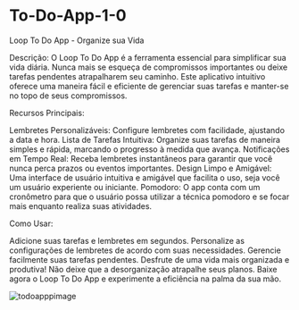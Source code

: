 # To-Do-App-1-0

Loop To Do App - Organize sua Vida

Descrição:
O Loop To Do App é a ferramenta essencial para simplificar sua vida diária. Nunca mais se esqueça de compromissos importantes ou deixe tarefas pendentes atrapalharem seu caminho. Este aplicativo intuitivo oferece uma maneira fácil e eficiente de gerenciar suas tarefas e manter-se no topo de seus compromissos.

Recursos Principais:

Lembretes Personalizáveis: Configure lembretes com facilidade, ajustando a data e hora.
Lista de Tarefas Intuitiva: Organize suas tarefas de maneira simples e rápida, marcando o progresso à medida que avança.
Notificações em Tempo Real: Receba lembretes instantâneos para garantir que você nunca perca prazos ou eventos importantes.
Design Limpo e Amigável: Uma interface de usuário intuitiva e amigável que facilita o uso, seja você um usuário experiente ou iniciante.
Pomodoro: O app conta com um cronômetro para que o usuário possa utilizar a técnica pomodoro e se focar mais enquanto realiza suas atividades.

Como Usar:

Adicione suas tarefas e lembretes em segundos.
Personalize as configurações de lembretes de acordo com suas necessidades.
Gerencie facilmente suas tarefas pendentes.
Desfrute de uma vida mais organizada e produtiva!
Não deixe que a desorganização atrapalhe seus planos. Baixe agora o Loop To Do App e experimente a eficiência na palma da sua mão.

![todoapppimage](https://github.com/LucasDevMelo/To-Do-App-1-0/assets/110427652/98a35d25-c348-4516-ab9d-8ff660ccf843)
